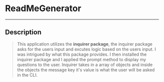 # ReadMeGenerator
---
## Description


>This application utilizes the **inquirer package**, the inquirer package asks for the users input and excutes logic based on the users input. I was intrigued by what this package provides. I then installed the inquirer package and I applied the prompt method to display my questions to the user. Inquirer takes in a array of objects and inside the objects the message key it's value is what the user will be asked in the CLI.
 
